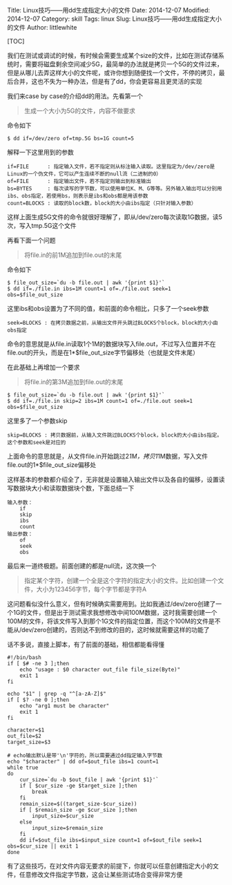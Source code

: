 Title: Linux技巧——用dd生成指定大小的文件
Date: 2014-12-07
Modified: 2014-12-07
Category: skill
Tags: linux
Slug: Linux技巧——用dd生成指定大小的文件
Author: littlewhite

[TOC]

我们在测试或调试的时候，有时候会需要生成某个size的文件，比如在测试存储系统时，需要将磁盘剩余空间减少5G，最简单的办法就是拷贝一个5G的文件过来，但是从哪儿去弄这样大小的文件呢，或许你想到随便找一个文件，不停的拷贝，最后合并，这也不失为一种办法，但是有了dd，你会更容易且更灵活的实现

我们来case by case的介绍dd的用法。先看第一个

>生成一个大小为5G的文件，内容不做要求

命令如下

    $ dd if=/dev/zero of=tmp.5G bs=1G count=5

解释一下这里用到的参数

    if=FILE      : 指定输入文件，若不指定则从标注输入读取。这里指定为/dev/zero是Linux的一个伪文件，它可以产生连续不断的null流（二进制的0）
    of=FILE      : 指定输出文件，若不指定则输出到标准输出
    bs=BYTES     : 每次读写的字节数，可以使用单位K、M、G等等。另外输入输出可以分别用ibs、obs指定，若使用bs，则表示是ibs和obs都是用该参数
    count=BLOCKS : 读取的block数，block的大小由ibs指定（只针对输入参数）
    
这样上面生成5G文件的命令就很好理解了，即从/dev/zero每次读取1G数据，读5次，写入tmp.5G这个文件

再看下面一个问题

>将file.in的前1M追加到file.out的末尾

命令如下

    $ file_out_size=`du -b file.out | awk '{print $1}'`
    $ dd if=./file.in ibs=1M count=1 of=./file.out seek=1 obs=$file_out_size
    
这里ibs和obs设置为了不同的值，和前面的命令相比，只多了一个seek参数

    seek=BLOCKS : 在拷贝数据之前，从输出文件开头跳过BLOCKS个block，block的大小由obs指定

命令的意思就是从file.in读取1个1M的数据块写入file.out，不过写入位置并不在file.out的开头，而是在1*$file_out_size字节偏移处（也就是文件末尾）

在此基础上再增加一个要求

>将file.in的第3M追加到file.out的末尾
    
    $ file_out_size=`du -b file.out | awk '{print $1}'`
    $ dd if=./file.in skip=2 ibs=1M count=1 of=./file.out seek=1 obs=$file_out_size
    
这里多了一个参数skip

    skip=BLOCKS : 拷贝数据前，从输入文件跳过BLOCKS个block，block的大小由ibs指定。这个参数和seek是对应的

上面命令的意思就是，从文件file.in开始跳过2*1M，拷贝1*1M数据，写入文件file.out的1*$file_out_size偏移处

这样基本的参数都介绍全了，无非就是设置输入输出文件以及各自的偏移，设置读写数据块大小和读取数据块个数，下面总结一下

    输入参数：
        if
        skip
        ibs
        count
    输出参数：
        of
        seek
        obs
        
最后来一道终极题。前面创建的都是null流，这次换一个

>指定某个字符，创建一个全是这个字符的指定大小的文件。比如创建一个文件，大小为123456字节，每个字节都是字符A

这问题看似没什么意义，但有时候确实需要用到。比如我通过/dev/zero创建了一个1G的文件，但是出于测试需求我想修改中间100M数据，这时我需要创建一个100M的文件，将该文件写入到那个1G文件的指定位置，而这个100M的文件是不能从/dev/zero创建的，否则达不到修改的目的，这时候就需要这样的功能了

话不多说，直接上脚本，有了前面的基础，相信都能看得懂

    #!/bin/bash
    if [ $# -ne 3 ];then
        echo "usage : $0 character out_file file_size(Byte)"
        exit 1
    fi
    
    echo "$1" | grep -q "^[a-zA-Z]$"
    if [ $? -ne 0 ];then
        echo "arg1 must be character"
        exit 1
    fi
    
    character=$1
    out_file=$2
    target_size=$3
    
    # echo输出默认是带'\n'字符的，所以需要通过dd指定输入字节数
    echo "$character" | dd of=$out_file ibs=1 count=1
    while true
    do
        cur_size=`du -b $out_file | awk '{print $1}'`
        if [ $cur_size -ge $target_size ];then
            break
        fi
        remain_size=$((target_size-$cur_size))
        if [ $remain_size -ge $cur_size ];then
            input_size=$cur_size
        else
            input_size=$remain_size
        fi
        dd if=$out_file ibs=$input_size count=1 of=$out_file seek=1 obs=$cur_size || exit 1
    done

有了这些技巧，在对文件内容无要求的前提下，你就可以任意创建指定大小的文件，任意修改文件指定字节数，这会让某些测试场合变得非常方便
